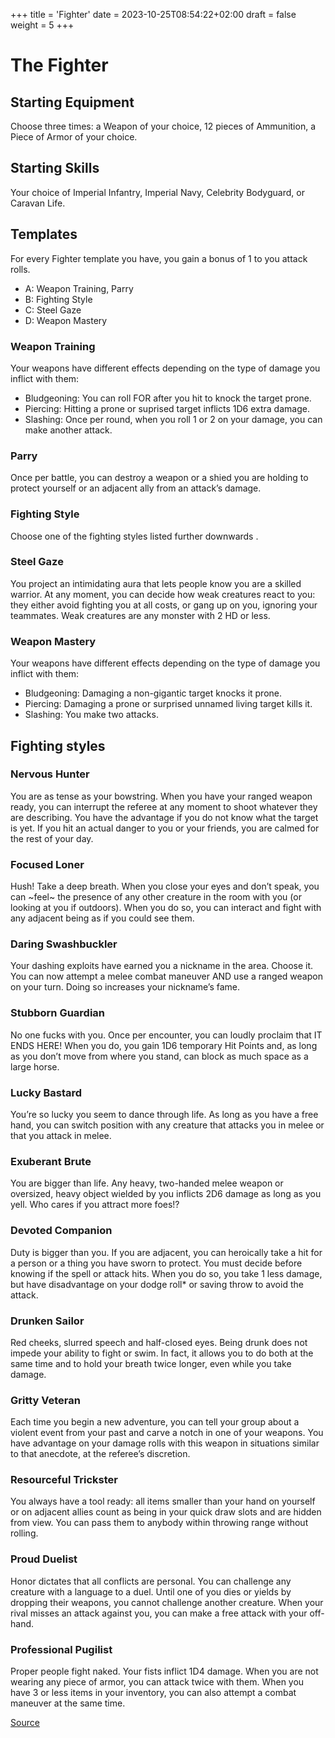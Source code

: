 +++
title = 'Fighter'
date = 2023-10-25T08:54:22+02:00
draft = false
weight = 5
+++

# The Fighter

## Starting Equipment
Choose three times: a Weapon of your choice, 12 pieces of Ammunition, a Piece of Armor of your choice.

## Starting Skills
Your choice of Imperial Infantry, Imperial Navy, Celebrity Bodyguard, or Caravan Life.

## Templates
For every Fighter template you have, you gain a bonus of 1 to you attack rolls.

- A: Weapon Training, Parry
- B: Fighting Style
- C: Steel Gaze
- D: Weapon Mastery

### Weapon Training

Your weapons have different effects depending on the type of damage you inflict with them:

- Bludgeoning: You can roll FOR after you hit to knock the target prone.
- Piercing: Hitting a prone or suprised target inflicts 1D6 extra damage.
- Slashing: Once per round, when you roll 1 or 2 on your damage, you can make another attack.

### Parry

Once per battle, you can destroy a weapon or a shied you are holding to protect yourself or an adjacent ally from an attack’s damage.

### Fighting Style

Choose one of the fighting styles listed further downwards .

### Steel Gaze

You project an intimidating aura that lets people know you are a skilled warrior. At any moment, you can decide how weak creatures react to you: they either avoid fighting you at all costs, or gang up on you, ignoring your teammates. Weak creatures are any monster with 2 HD or less.

### Weapon Mastery

Your weapons have different effects depending on the type of damage you inflict with them:

- Bludgeoning: Damaging a non-gigantic target knocks it prone.
- Piercing: Damaging a prone or surprised unnamed living target kills it.
- Slashing: You make two attacks.

## Fighting styles

### Nervous Hunter
You are as tense as your bowstring. When you have your ranged weapon ready, you can interrupt the referee at any moment to shoot whatever they are describing. You have the advantage if you do not know what the target is yet. If you hit an actual danger to you or your friends, you are calmed for the rest of your day.

### Focused Loner
Hush! Take a deep breath. When you close your eyes and don’t speak, you can ~feel~ the presence of any other creature in the room with you (or looking at you if outdoors). When you do so, you can interact and fight with any adjacent being as if you could see them.

### Daring Swashbuckler
Your dashing exploits have earned you a nickname in the area. Choose it. You can now attempt a melee combat maneuver AND use a ranged weapon on your turn. Doing so increases your nickname’s fame.

### Stubborn Guardian
No one fucks with you. Once per encounter, you can loudly proclaim that IT ENDS HERE! When you do, you gain 1D6 temporary Hit Points and, as long as you don’t move from where you stand, can block as much space as a large horse.

### Lucky Bastard
You’re so lucky you seem to dance through life. As long as you have a free hand, you can switch position with any creature that attacks you in melee or that you attack in melee.

### Exuberant Brute
You are bigger than life. Any heavy, two-handed melee weapon or oversized, heavy object wielded by you inflicts 2D6 damage as long as you yell. Who cares if you attract more foes!?

### Devoted Companion
Duty is bigger than you. If you are adjacent, you can heroically take a hit for a person or a thing you have sworn to protect. You must decide before knowing if the spell or attack hits. When you do so, you take 1 less damage, but have disadvantage on your dodge roll* or saving throw to avoid the attack.

### Drunken Sailor
Red cheeks, slurred speech and half-closed eyes. Being drunk does not impede your ability to fight or swim. In fact, it allows you to do both at the same time and to hold your breath twice longer, even while you take damage.

### Gritty Veteran
Each time you begin a new adventure, you can tell your group about a violent event from your past and carve a notch in one of your weapons. You have advantage on your damage rolls with this weapon in situations similar to that anecdote, at the referee’s discretion.

### Resourceful Trickster
You always have a tool ready: all items smaller than your hand on yourself or on adjacent allies count as being in your quick draw slots and are hidden from view. You can pass them to anybody within throwing range without rolling.

### Proud Duelist
Honor dictates that all conflicts are personal. You can challenge any creature with a language to a duel. Until one of you dies or yields by dropping their weapons, you cannot challenge another creature. When your rival misses an attack against you, you can make a free attack with your off-hand.

### Professional Pugilist
Proper people fight naked. Your fists inflict 1D4 damage. When you are not wearing any piece of armor, you can attack twice with them. When you have 3 or less items in your inventory, you can also attempt a combat maneuver at the same time.

[Source](https://saltygoo.github.io/class/fighter)